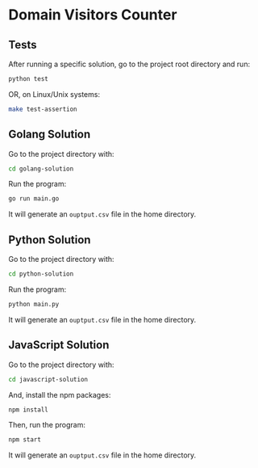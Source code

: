 # Domain Visitors Counter

## Tests

After running a specific solution, go to the project root directory and run:

```sh
python test
```

OR, on Linux/Unix systems:

```bash
make test-assertion
```

## Golang Solution

Go to the project directory with:

```bash
cd golang-solution
```

Run the program:

```bash
go run main.go
```

It will generate an `ouptput.csv` file in the home directory.

## Python Solution

Go to the project directory with:

```bash
cd python-solution
```

Run the program:

```bash
python main.py
```

It will generate an `ouptput.csv` file in the home directory.

## JavaScript Solution

Go to the project directory with:

```bash
cd javascript-solution
```

And, install the npm packages:

```bash
npm install
```

Then, run the program:

```bash
npm start
```

It will generate an `ouptput.csv` file in the home directory.
